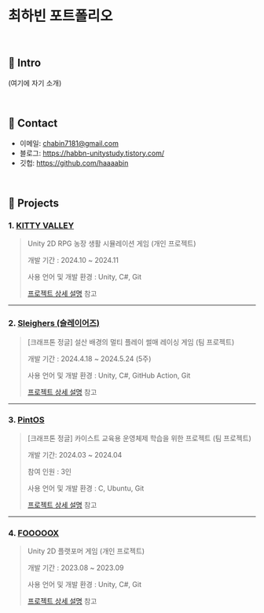 # 최하빈 포트폴리오
</br>

## :pushpin: Intro
(여기에 자기 소개)

</br>

## :pushpin: Contact
- 이메일: chabin7181@gmail.com
- 블로그: https://habbn-unitystudy.tistory.com/
- 깃헙: https://github.com/haaaabin

</br>

## :pushpin: Projects
### 1. [KITTY VALLEY](https://github.com/haaaabin/Valley)
> Unity 2D RPG 농장 생활 시뮬레이션 게임 (개인 프로젝트)
> 
> 개발 기간 : 2024.10 ~ 2024.11
> 
> 사용 언어 및 개발 환경 : Unity, C#, Git
>
>[프로젝트 상세 설명](https://github.com/haaaabin/Valley) 참고

---
### 2. [Sleighers (슬레이어즈)](https://github.com/haaaabin/Sleighers_Client)
> [크래프톤 정글] 설산 배경의 멀티 플레이 썰매 레이싱 게임 (팀 프로젝트)
> 
> 개발 기간 : 2024.4.18 ~ 2024.5.24 (5주)  
>  
> 사용 언어 및 개발 환경 : Unity, C#, GitHub Action, Git
>    
> [프로젝트 상세 설명](https://github.com/haaaabin/Sleighers_Client) 참고

---
### 3. [PintOS](https://github.com/haaaabin/PintOs)
> [크래프톤 정글] 카이스트 교육용 운영체제 학습을 위한 프로젝트 (팀 프로젝트)
> 
> 개발 기간: 2024.03 ~ 2024.04  
>
> 참여 인원 : 3인
>
> 사용 언어 및 개발 환경 : C, Ubuntu, Git
>
>[프로젝트 상세 설명](https://github.com/haaaabin/PintOs) 참고

---
### 4. [FOOOOOX](https://github.com/haaaabin/FOOOOOX)
> Unity 2D 플랫포머 게임 (개인 프로젝트)
> 
> 개발 기간 : 2023.08 ~ 2023.09
> 
> 사용 언어 및 개발 환경 : Unity, C#, Git
>
>[프로젝트 상세 설명](https://github.com/haaaabin/FOOOOOX) 참고




